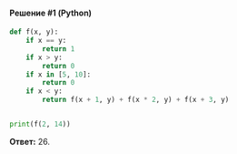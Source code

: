 #### Решение #1 (Python)
```python
def f(x, y):
	if x == y:
		return 1
	if x > y:
		return 0
	if x in [5, 10]:
		return 0
	if x < y:
		return f(x + 1, y) + f(x * 2, y) + f(x + 3, y)


print(f(2, 14))
```
**Ответ:** 26.
